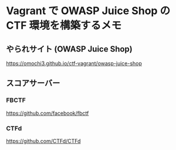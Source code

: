 # Vagrant で OWASP Juice Shop の CTF 環境を構築するメモ

## やられサイト (OWASP Juice Shop)

<https://omochi3.github.io/ctf-vagrant/owasp-juice-shop>

## スコアサーバー

### FBCTF

<https://github.com/facebook/fbctf>

### CTFd

<https://github.com/CTFd/CTFd>

